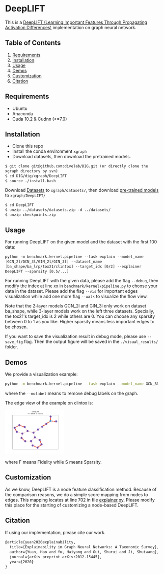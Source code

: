 # DeepLIFT

This is a [DeepLIFT (Learning Important Features Through Propagating Activation Differences)](https://arxiv.org/abs/1704.02685) implementation on graph neural network.

## Table of Contents

1. [Requirements](#requirements)
1. [Installation](#installation)
1. [Usage](#usage)
1. [Demos](#demos)
1. [Customization](#customization)
1. [Citation](#citation)

## Requirements

* Ubuntu
* Anaconda
* Cuda 10.2 & Cudnn (>=7.0)

## Installation

* Clone this repo
* Install the conda environment `xgraph`
* Download datasets, then download the pretrained models.

```shell script
$ git clone git@github.com:divelab/DIG.git (or directly clone the xgraph directory by svn)
$ cd DIG/dig/xgraph/DeepLIFT
$ source ./install.bash
```
Download [Datasets](https://mailustceducn-my.sharepoint.com/:u:/g/personal/agnesgsr_mail_ustc_edu_cn/EdH7QVBBghBBgmMgf0_UZSAByxkMa3AvRdH7_QwD9MUfrw?e=EN3JiS) to `xgraph/datasets/`, then
download [pre-trained models](https://mailustceducn-my.sharepoint.com/:u:/g/personal/agnesgsr_mail_ustc_edu_cn/EZklsgM56i5EtCKeeEpTTLIBNpDvDNB-zol6ROXBngPsZg?e=20IBOg) to `xgraph/DeepLIFT/`
```shell script
$ cd DeepLIFT 
$ unzip ../datasets/datasets.zip -d ../datasets/
$ unzip checkpoints.zip
```

## Usage

For running DeepLIFT on the given model and the dataset with the first 100 data:

```shell script
python -m benchmark.kernel.pipeline --task explain --model_name [GCN_2l/GCN_3l/GIN_2l/GIN_3l] --dataset_name [ba_shape/ba_lrp/tox21/clintox] --target_idx [0/2] --explainer DeepLIFT --sparsity [0.5/...]
```

For running DeepLIFT with the given data, please add the flag `--debug`, then modify the index at line xx in `benchmark/kernel/pipeline.py` to choose your data in the dataset. Please add the flag `--vis` for important edges visualization while add one more flag `--walk` to visualize the flow view.

Note that the 2-layer models GCN_2l and GIN_3l only work on dataset ba_shape, while 3-layer models work on the left three datasets. Specially, the tox21's target_idx is 2 while others are 0. You can choose any sparsity between 0 to 1 as you like. Higher sparsity means less important edges to be chosen.

If you want to save the visualization result in debug mode, please use `--save_fig` flag. Then the output figure will be saved
in the `./visual_results/` folder.

## Demos

We provide a visualization example:

```bash
python -m benchmark.kernel.pipeline --task explain --model_name GCN_3l --dataset_name clintox --target_idx 0 --explainer DeepLIFT --sparsity 0.5 --debug --vis --nolabel
```
where the `--nolabel` means to remove debug labels on the graph.

The edge view of the example on clintox is:

<img src="./figures/clintox.png" alt="ba_shape_edge" style="zoom:30%"/>

where F means Fidelity while S means Sparsity.

## Customization

As we know, DeepLIFT is a node feature classification method. Because of the comparison
reasons, we do a simple score mapping from nodes to edges. This mapping locates at line 702 in file
[explainer.py](./benchmark/models/explainers.py). Please modify this place for the starting of
customizing a node-based DeepLIFT.

## Citation

If using our implementation, please cite our work.

```
@article{yuan2020explainability,
  title={Explainability in Graph Neural Networks: A Taxonomic Survey},
  author={Yuan, Hao and Yu, Haiyang and Gui, Shurui and Ji, Shuiwang},
  journal={arXiv preprint arXiv:2012.15445},
  year={2020}
}
```

